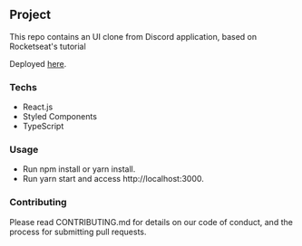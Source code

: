 ## Project 

This repo contains an UI clone from Discord application, based on Rocketseat's tutorial

Deployed [here](https://discord-clone-study.netlify.app/).

### Techs

 - React.js
 - Styled Components
 - TypeScript

### Usage

- Run npm install or yarn install.
- Run yarn start and access http://localhost:3000.

### Contributing

Please read CONTRIBUTING.md for details on our code of conduct, and the process for submitting pull requests.


